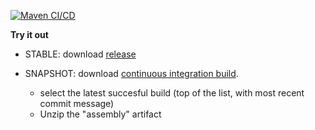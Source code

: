 [![Maven CI/CD](https://github.com/storydoc-io/storydoc/actions/workflows/main.yml/badge.svg)](https://github.com/storydoc-io/storydoc/actions/workflows/main.yml)

**Try it out**

- STABLE: download [release](https://github.com/storydoc-io/storydoc/releases)

- SNAPSHOT: download [continuous integration build](https://github.com/storydoc-io/storydoc/actions?query=is%3Asuccess). 
  - select the latest succesful build (top of the list, with most recent commit message)
  - Unzip the "assembly" artifact   
 
